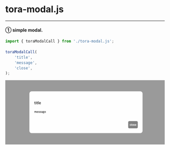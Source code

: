 

<body>

# tora-modal.js
***


#### ① simple modal.

```js script
import { toraModalCall } from './tora-modal.js';

toraModalCall(
    'title',
    'message',
    'close',
);
```
![img.png](img.png)
